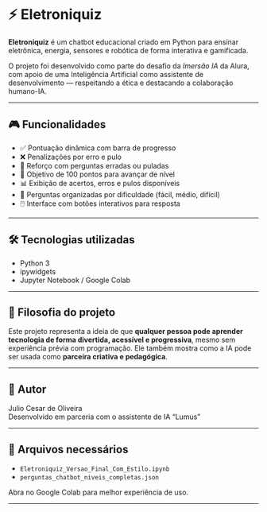
# ⚡ Eletroniquiz

**Eletroniquiz** é um chatbot educacional criado em Python para ensinar eletrônica, energia, sensores e robótica de forma interativa e gamificada.

O projeto foi desenvolvido como parte do desafio da *Imersão IA* da Alura, com apoio de uma Inteligência Artificial como assistente de desenvolvimento — respeitando a ética e destacando a colaboração humano-IA.

---

## 🎮 Funcionalidades

- ✅ Pontuação dinâmica com barra de progresso
- ❌ Penalizações por erro e pulo
- 🔁 Reforço com perguntas erradas ou puladas
- 🎯 Objetivo de 100 pontos para avançar de nível
- 📊 Exibição de acertos, erros e pulos disponíveis
- 🧠 Perguntas organizadas por dificuldade (fácil, médio, difícil)
- 🖱️ Interface com botões interativos para resposta

---

## 🛠 Tecnologias utilizadas

- Python 3
- ipywidgets
- Jupyter Notebook / Google Colab

---

## 🤖 Filosofia do projeto

Este projeto representa a ideia de que **qualquer pessoa pode aprender tecnologia de forma divertida, acessível e progressiva**, mesmo sem experiência prévia com programação. Ele também mostra como a IA pode ser usada como **parceira criativa e pedagógica**.

---

## 👤 Autor

Julio Cesar de Oliveira  
Desenvolvido em parceria com o assistente de IA “Lumus”

---

## 📁 Arquivos necessários

- `Eletroniquiz_Versao_Final_Com_Estilo.ipynb`
- `perguntas_chatbot_niveis_completas.json`

Abra no Google Colab para melhor experiência de uso.

---
